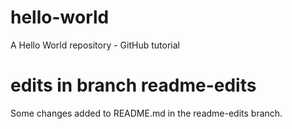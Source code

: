 # hello-world
A Hello World repository - GitHub tutorial
# edits in branch readme-edits
Some changes added to README.md in the readme-edits branch.
